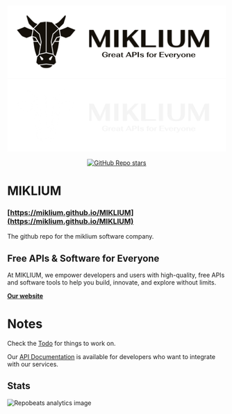 ![](https://raw.githubusercontent.com/MIKLIUM/MIKLIUM/refs/heads/main/images/Logo_Header_Dark.png#gh-light-mode-only)
![](https://raw.githubusercontent.com/MIKLIUM/MIKLIUM/refs/heads/main/images/Logo_Header.png#gh-dark-mode-only)
<div align= "center">
  <a href="https://github.com/MIKLIUM/MIKLIUM/stargazers"><img alt="GitHub Repo stars" src="https://img.shields.io/github/stars/MIKLIUM/MIKLIUM"></a>
</div>

# MIKLIUM

### [https://miklium.github.io/MIKLIUM](https://miklium.github.io/MIKLIUM)

The github repo for the miklium software company.

## Free APIs & Software for Everyone

At MIKLIUM, we empower developers and users with high-quality, free APIs and software tools to help you build, innovate, and explore without limits.

**[Our website](https://miklium.github.io/MIKLIUM/)**

# Notes

Check the [Todo](TODO.md) for things to work on.

Our [API Documentation](APIDOCS.md) is available for developers who want to integrate with our services.

## Stats
![](https://repobeats.axiom.co/api/embed/c42a15b5310e14cdf02106d3e2bea022b0c39cc3.svg "Repobeats analytics image")
